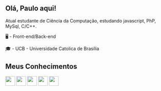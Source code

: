 ## Olá, Paulo aqui!

Atual estudante de Ciência da Computação, estudando javascript, PhP, MySql, C/C++.

🖥 - Front-end/Back-end

🎓 - UCB - Universidade Catolica de Brasília

## Meus Conhecimentos 

<div  display ="inline" >
  <img witdh="30" height= "30" src ="https://cdn.jsdelivr.net/gh/devicons/devicon@latest/icons/c/c-original.svg" />
  <img witdh="30" height= "30" src="https://cdn.jsdelivr.net/gh/devicons/devicon@latest/icons/mysql/mysql-original-wordmark.svg" />
  <img width="30" height= "30" src="https://cdn.jsdelivr.net/gh/devicons/devicon@latest/icons/figma/figma-original.svg" />
  <img width="30" height= "30" src="https://cdn.jsdelivr.net/gh/devicons/devicon@latest/icons/html5/html5-original.svg" />
  <img width="30" height= "30" src="https://cdn.jsdelivr.net/gh/devicons/devicon@latest/icons/css3/css3-original.svg" />
</div>

